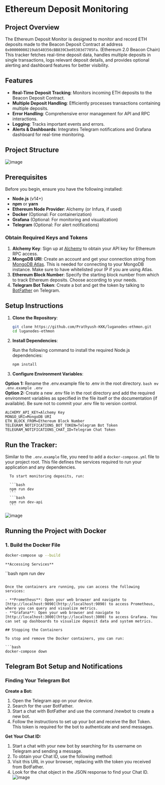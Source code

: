   # Ethereum Deposit Monitoring

  ## Project Overview

  The Ethereum Deposit Monitor is designed to monitor and record ETH deposits made to the Beacon Deposit Contract at address `0x00000000219ab540356cBB839Cbe05303d7705Fa`. (Ethereum 2.0 Beacon Chain) This tracker fetches real-time deposit data, handles multiple deposits in single transactions, logs relevant deposit details, and provides optional alerting and dashboard features for better visibility.

  ## Features

  * **Real-Time Deposit Tracking**: Monitors incoming ETH deposits to the Beacon Deposit Contract.
  * **Multiple Deposit Handling**: Efficiently processes transactions containing multiple deposits.
  * **Error Handling**: Comprehensive error management for API and RPC interactions.
  * **Logging**: Tracks important events and errors.
  * **Alerts & Dashboards**: Integrates Telegram notifications and Grafana dashboard for real-time monitoring.

  ## Project Structure

  ![image](https://github.com/user-attachments/assets/10af617f-b5d3-4bdb-a50a-e3fed4bd6d99)


  ## Prerequisites

  Before you begin, ensure you have the following installed:

  * **Node.js** (v14+)
  * **npm** or **yarn**
  * **Ethereum Node Provider**: Alchemy (or Infura, if used)
  * **Docker** (Optional: For containerization)
  * **Grafana** (Optional: For monitoring and visualization)
  * **Telegram** (Optional: For alert notifications)

  ### Obtain Required Keys and Tokens

  1. **Alchemy Key**: Sign up at [Alchemy](https://www.alchemy.com/) to obtain your API key for Ethereum RPC access.
  2. **MongoDB URI**: Create an account and get your connection string from [MongoDB Atlas](https://www.mongodb.com/cloud/atlas). This is needed for connecting to your MongoDB instance. Make sure to have whitelisted your IP if you are using Atlas.
  3. **Ethereum Block Number**: Specify the starting block number from which to track Ethereum deposits. Choose according to your needs.
  4. **Telegram Bot Token**: Create a bot and get the token by talking to [BotFather](https://core.telegram.org/bots#botfather) on Telegram.

  ## Setup Instructions

  1. **Clone the Repository**:

      ```bash
      git clone https://github.com/Prathyush-KKK/luganodes-ethmon.git
      cd luganodes-ethmon
      ```

  2. **Install Dependencies**:
    
      Run the following command to install the required Node.js dependencies:

      ```bash
      npm install
      ```

  3. **Configure Environment Variables**:
    
  **Option 1:** Rename the .env.example file to .env in the root directory.
    ```bash
    mv .env.example .env
    ```
    <br>
  **Option 2:** Create a new .env file in the root directory and add the required environment variables as specified in the file itself or the documentation (if available). Be sure not to commit your .env file to version control.

    ALCHEMY_API_KEY=Alchemy Key
    MONGO_URI=MongoDB URI
    ETH_BLOCK_FROM=Ethereum Block Number
    TELEGRAM_NOTIFICATIONS_BOT_TOKEN=Telegram Bot Token
    TELEGRAM_NOTIFICATIONS_CHAT_ID=Telegram Chat Token

  ##   **Run the Tracker**:
    
   Similar to the `.env.example` file, you need to add a `docker-compose.yml` file to your project root. This file defines the services required to run your application and any dependencies.


      To start monitoring deposits, run:

      ```bash
      npm run dev
      ```
      ```bash
      npm run dev-api
      ```
![image](https://github.com/user-attachments/assets/103c2452-3826-4f62-8862-0cbcdb3b1863)


  ## Running the Project with Docker

  ### 1. Build the Docker File

  ```bash
  docker-compose up --build
  ```
    **Accessing Services**
``bash
  npm run dev
  ```

  Once the containers are running, you can access the following services:

  - **Prometheus**: Open your web browser and navigate to [http://localhost:9090](http://localhost:9090) to access Prometheus, where you can query and visualize metrics.
  - **Grafana**: Open your web browser and navigate to [http://localhost:3000](http://localhost:3000) to access Grafana. You can set up dashboards to visualize deposit data and system metrics.

  ## Stopping the Containers

  To stop and remove the Docker containers, you can run:

  ```bash
  docker-compose down
  ```

  ## Telegram Bot Setup and Notifications
  ### Finding Your Telegram Bot

  **Create a Bot:**

  1. Open the Telegram app on your device.
  2. Search for the user BotFather.
  3. Start a chat with BotFather and use the command /newbot to   create a new bot.
  4. Follow the instructions to set up your bot and receive the Bot Token. This token is required for the bot to authenticate and send messages.

  **Get Your Chat ID:**

  1. Start a chat with your new bot by searching for its username on Telegram and sending a message.
  2. To obtain your Chat ID, use the following method:
  3. Visit this URL in your browser, replacing <YourBotToken> with the token you received from BotFather.
  4. Look for the chat object in the JSON response to find your Chat ID.
   ![image](https://github.com/user-attachments/assets/ccf182e8-36e4-4944-8d00-ef654ed3dc08)

